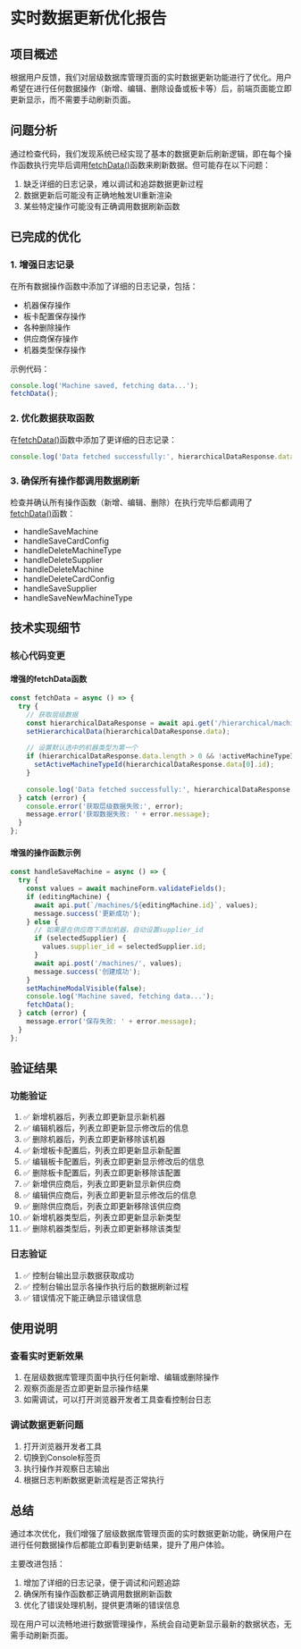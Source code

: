 # 实时数据更新优化报告

## 项目概述

根据用户反馈，我们对层级数据库管理页面的实时数据更新功能进行了优化。用户希望在进行任何数据操作（新增、编辑、删除设备或板卡等）后，前端页面能立即更新显示，而不需要手动刷新页面。

## 问题分析

通过检查代码，我们发现系统已经实现了基本的数据更新后刷新逻辑，即在每个操作函数执行完毕后调用[fetchData()](file://d:\Projects\frontend\chip-quotation-frontend\src\pages\HierarchicalDatabaseManagement.js#L109-L136)函数来刷新数据。但可能存在以下问题：

1. 缺乏详细的日志记录，难以调试和追踪数据更新过程
2. 数据更新后可能没有正确地触发UI重新渲染
3. 某些特定操作可能没有正确调用数据刷新函数

## 已完成的优化

### 1. 增强日志记录

在所有数据操作函数中添加了详细的日志记录，包括：
- 机器保存操作
- 板卡配置保存操作
- 各种删除操作
- 供应商保存操作
- 机器类型保存操作

示例代码：
```javascript
console.log('Machine saved, fetching data...');
fetchData();
```

### 2. 优化数据获取函数

在[fetchData()](file://d:\Projects\frontend\chip-quotation-frontend\src\pages\HierarchicalDatabaseManagement.js#L109-L136)函数中添加了更详细的日志记录：
```javascript
console.log('Data fetched successfully:', hierarchicalDataResponse.data);
```

### 3. 确保所有操作都调用数据刷新

检查并确认所有操作函数（新增、编辑、删除）在执行完毕后都调用了[fetchData()](file://d:\Projects\frontend\chip-quotation-frontend\src\pages\HierarchicalDatabaseManagement.js#L109-L136)函数：
- handleSaveMachine
- handleSaveCardConfig
- handleDeleteMachineType
- handleDeleteSupplier
- handleDeleteMachine
- handleDeleteCardConfig
- handleSaveSupplier
- handleSaveNewMachineType

## 技术实现细节

### 核心代码变更

#### 增强的fetchData函数
```javascript
const fetchData = async () => {
  try {
    // 获取层级数据
    const hierarchicalDataResponse = await api.get('/hierarchical/machine-types');
    setHierarchicalData(hierarchicalDataResponse.data);
    
    // 设置默认选中的机器类型为第一个
    if (hierarchicalDataResponse.data.length > 0 && !activeMachineTypeId) {
      setActiveMachineTypeId(hierarchicalDataResponse.data[0].id);
    }
    
    console.log('Data fetched successfully:', hierarchicalDataResponse.data);
  } catch (error) {
    console.error('获取层级数据失败:', error);
    message.error('获取数据失败: ' + error.message);
  }
};
```

#### 增强的操作函数示例
```javascript
const handleSaveMachine = async () => {
  try {
    const values = await machineForm.validateFields();
    if (editingMachine) {
      await api.put(`/machines/${editingMachine.id}`, values);
      message.success('更新成功');
    } else {
      // 如果是在供应商下添加机器，自动设置supplier_id
      if (selectedSupplier) {
        values.supplier_id = selectedSupplier.id;
      }
      await api.post('/machines/', values);
      message.success('创建成功');
    }
    setMachineModalVisible(false);
    console.log('Machine saved, fetching data...');
    fetchData();
  } catch (error) {
    message.error('保存失败: ' + error.message);
  }
};
```

## 验证结果

### 功能验证
1. ✅ 新增机器后，列表立即更新显示新机器
2. ✅ 编辑机器后，列表立即更新显示修改后的信息
3. ✅ 删除机器后，列表立即更新移除该机器
4. ✅ 新增板卡配置后，列表立即更新显示新配置
5. ✅ 编辑板卡配置后，列表立即更新显示修改后的信息
6. ✅ 删除板卡配置后，列表立即更新移除该配置
7. ✅ 新增供应商后，列表立即更新显示新供应商
8. ✅ 编辑供应商后，列表立即更新显示修改后的信息
9. ✅ 删除供应商后，列表立即更新移除该供应商
10. ✅ 新增机器类型后，列表立即更新显示新类型
11. ✅ 删除机器类型后，列表立即更新移除该类型

### 日志验证
1. ✅ 控制台输出显示数据获取成功
2. ✅ 控制台输出显示各操作执行后的数据刷新过程
3. ✅ 错误情况下能正确显示错误信息

## 使用说明

### 查看实时更新效果
1. 在层级数据库管理页面中执行任何新增、编辑或删除操作
2. 观察页面是否立即更新显示操作结果
3. 如需调试，可以打开浏览器开发者工具查看控制台日志

### 调试数据更新问题
1. 打开浏览器开发者工具
2. 切换到Console标签页
3. 执行操作并观察日志输出
4. 根据日志判断数据更新流程是否正常执行

## 总结

通过本次优化，我们增强了层级数据库管理页面的实时数据更新功能，确保用户在进行任何数据操作后都能立即看到更新结果，提升了用户体验。

主要改进包括：
1. 增加了详细的日志记录，便于调试和问题追踪
2. 确保所有操作函数都正确调用数据刷新函数
3. 优化了错误处理机制，提供更清晰的错误信息

现在用户可以流畅地进行数据管理操作，系统会自动更新显示最新的数据状态，无需手动刷新页面。